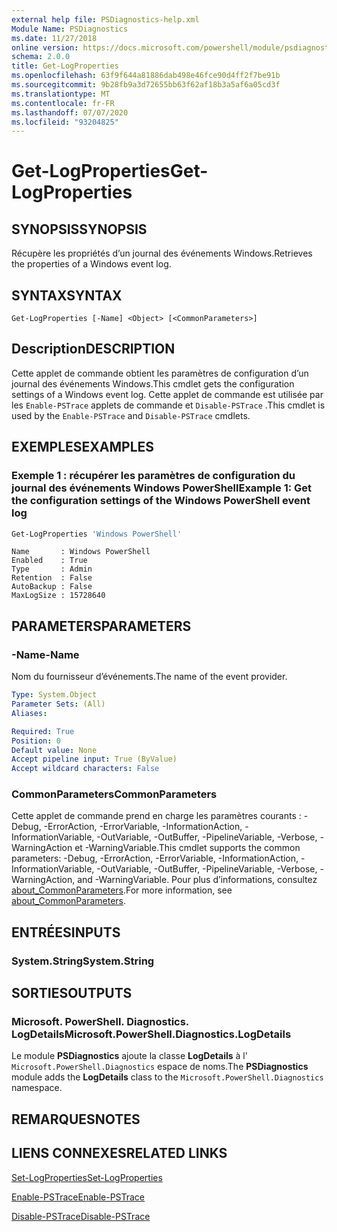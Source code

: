 ```yaml
---
external help file: PSDiagnostics-help.xml
Module Name: PSDiagnostics
ms.date: 11/27/2018
online version: https://docs.microsoft.com/powershell/module/psdiagnostics/get-logproperties?view=powershell-6&WT.mc_id=ps-gethelp
schema: 2.0.0
title: Get-LogProperties
ms.openlocfilehash: 63f9f644a81886dab498e46fce90d4ff2f7be91b
ms.sourcegitcommit: 9b28fb9a3d72655bb63f62af18b3a5af6a05cd3f
ms.translationtype: MT
ms.contentlocale: fr-FR
ms.lasthandoff: 07/07/2020
ms.locfileid: "93204825"
---
```

# <span data-ttu-id="61992-102">Get-LogProperties</span><span class="sxs-lookup"><span data-stu-id="61992-102">Get-LogProperties</span></span>

## <span data-ttu-id="61992-103">SYNOPSIS</span><span class="sxs-lookup"><span data-stu-id="61992-103">SYNOPSIS</span></span>
<span data-ttu-id="61992-104">Récupère les propriétés d’un journal des événements Windows.</span><span class="sxs-lookup"><span data-stu-id="61992-104">Retrieves the properties of a Windows event log.</span></span>

## <span data-ttu-id="61992-105">SYNTAX</span><span class="sxs-lookup"><span data-stu-id="61992-105">SYNTAX</span></span>

```
Get-LogProperties [-Name] <Object> [<CommonParameters>]
```

## <span data-ttu-id="61992-106">Description</span><span class="sxs-lookup"><span data-stu-id="61992-106">DESCRIPTION</span></span>

<span data-ttu-id="61992-107">Cette applet de commande obtient les paramètres de configuration d’un journal des événements Windows.</span><span class="sxs-lookup"><span data-stu-id="61992-107">This cmdlet gets the configuration settings of a Windows event log.</span></span> <span data-ttu-id="61992-108">Cette applet de commande est utilisée par les `Enable-PSTrace` applets de commande et `Disable-PSTrace` .</span><span class="sxs-lookup"><span data-stu-id="61992-108">This cmdlet is used by the `Enable-PSTrace` and `Disable-PSTrace` cmdlets.</span></span>

## <span data-ttu-id="61992-109">EXEMPLES</span><span class="sxs-lookup"><span data-stu-id="61992-109">EXAMPLES</span></span>

### <span data-ttu-id="61992-110">Exemple 1 : récupérer les paramètres de configuration du journal des événements Windows PowerShell</span><span class="sxs-lookup"><span data-stu-id="61992-110">Example 1: Get the configuration settings of the Windows PowerShell event log</span></span>

```powershell
Get-LogProperties 'Windows PowerShell'
```

```Output
Name       : Windows PowerShell
Enabled    : True
Type       : Admin
Retention  : False
AutoBackup : False
MaxLogSize : 15728640
```

## <span data-ttu-id="61992-111">PARAMETERS</span><span class="sxs-lookup"><span data-stu-id="61992-111">PARAMETERS</span></span>

### <span data-ttu-id="61992-112">-Name</span><span class="sxs-lookup"><span data-stu-id="61992-112">-Name</span></span>

<span data-ttu-id="61992-113">Nom du fournisseur d’événements.</span><span class="sxs-lookup"><span data-stu-id="61992-113">The name of the event provider.</span></span>

```yaml
Type: System.Object
Parameter Sets: (All)
Aliases:

Required: True
Position: 0
Default value: None
Accept pipeline input: True (ByValue)
Accept wildcard characters: False
```

### <span data-ttu-id="61992-114">CommonParameters</span><span class="sxs-lookup"><span data-stu-id="61992-114">CommonParameters</span></span>

<span data-ttu-id="61992-115">Cette applet de commande prend en charge les paramètres courants : -Debug, -ErrorAction, -ErrorVariable, -InformationAction, -InformationVariable, -OutVariable, -OutBuffer, -PipelineVariable, -Verbose, -WarningAction et -WarningVariable.</span><span class="sxs-lookup"><span data-stu-id="61992-115">This cmdlet supports the common parameters: -Debug, -ErrorAction, -ErrorVariable, -InformationAction, -InformationVariable, -OutVariable, -OutBuffer, -PipelineVariable, -Verbose, -WarningAction, and -WarningVariable.</span></span> <span data-ttu-id="61992-116">Pour plus d’informations, consultez [about_CommonParameters](https://go.microsoft.com/fwlink/?LinkID=113216).</span><span class="sxs-lookup"><span data-stu-id="61992-116">For more information, see [about_CommonParameters](https://go.microsoft.com/fwlink/?LinkID=113216).</span></span>

## <span data-ttu-id="61992-117">ENTRÉES</span><span class="sxs-lookup"><span data-stu-id="61992-117">INPUTS</span></span>

### <span data-ttu-id="61992-118">System.String</span><span class="sxs-lookup"><span data-stu-id="61992-118">System.String</span></span>

## <span data-ttu-id="61992-119">SORTIES</span><span class="sxs-lookup"><span data-stu-id="61992-119">OUTPUTS</span></span>

### <span data-ttu-id="61992-120">Microsoft. PowerShell. Diagnostics. LogDetails</span><span class="sxs-lookup"><span data-stu-id="61992-120">Microsoft.PowerShell.Diagnostics.LogDetails</span></span>

<span data-ttu-id="61992-121">Le module **PSDiagnostics** ajoute la classe **LogDetails** à l' `Microsoft.PowerShell.Diagnostics` espace de noms.</span><span class="sxs-lookup"><span data-stu-id="61992-121">The **PSDiagnostics** module adds the **LogDetails** class to the `Microsoft.PowerShell.Diagnostics` namespace.</span></span>

## <span data-ttu-id="61992-122">REMARQUES</span><span class="sxs-lookup"><span data-stu-id="61992-122">NOTES</span></span>

## <span data-ttu-id="61992-123">LIENS CONNEXES</span><span class="sxs-lookup"><span data-stu-id="61992-123">RELATED LINKS</span></span>

[<span data-ttu-id="61992-124">Set-LogProperties</span><span class="sxs-lookup"><span data-stu-id="61992-124">Set-LogProperties</span></span>](Set-LogProperties.md)

[<span data-ttu-id="61992-125">Enable-PSTrace</span><span class="sxs-lookup"><span data-stu-id="61992-125">Enable-PSTrace</span></span>](Enable-PSTrace.md)

[<span data-ttu-id="61992-126">Disable-PSTrace</span><span class="sxs-lookup"><span data-stu-id="61992-126">Disable-PSTrace</span></span>](Disable-PSTrace.md)
